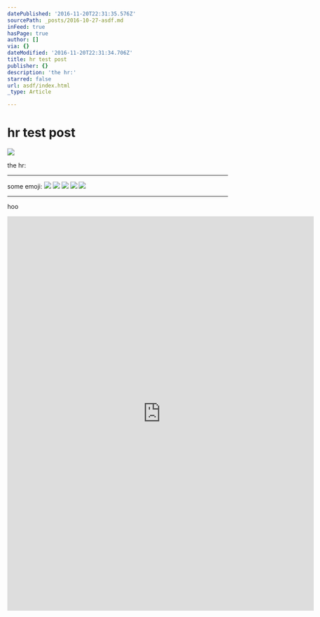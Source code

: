```yaml
---
datePublished: '2016-11-20T22:31:35.576Z'
sourcePath: _posts/2016-10-27-asdf.md
inFeed: true
hasPage: true
author: []
via: {}
dateModified: '2016-11-20T22:31:34.706Z'
title: hr test post
publisher: {}
description: 'the hr:'
starred: false
url: asdf/index.html
_type: Article

---
```

# hr test post
![](https://the-grid-user-content.s3-us-west-2.amazonaws.com/dfa61526-61ba-46b4-8ba1-ebbcfe22b117.jpg)

the hr:

---

some emoji:
![](https://the-grid-user-content.s3-us-west-2.amazonaws.com/e5ac9b27-01a9-4b55-9b14-1f8220cbbc04.png)
![](https://the-grid-user-content.s3-us-west-2.amazonaws.com/e90815b4-6001-4ac8-859e-118316e19260.png)
![](https://the-grid-user-content.s3-us-west-2.amazonaws.com/bcf15df8-decf-419c-b6b3-cd55d1ede993.png)
![](https://s3-us-west-2.amazonaws.com/the-grid-img/p/3ea63b545992ba9fc311ec64877a4d2cbf6237ab.png)
![](https://the-grid-user-content.s3-us-west-2.amazonaws.com/9f5dfc11-824f-45d7-ba10-04fc2d2a0cc7.jpg)

---

hoo

<iframe src="https://cdn.embedly.com/widgets/media.html?src=https%3A%2F%2Fwww.behance.net%2Fgallery%2F25908821%2FMetallverarbeitung-Adolf-Kanzian-%28metal-processing%29%3Fiframe%3D1&amp;url=https%3A%2F%2Fwww.behance.net%2Fgallery%2F25908821%2FMetallverarbeitung-Adolf-Kanzian-%28metal-processing%29&amp;image=https%3A%2F%2Fmir-s3-cdn-cf.behance.net%2Fprojects%2F404%2F2ace2d25908821.55479eaf50bcb.jpg&amp;key=b7d04c9b404c499eba89ee7072e1c4f7&amp;type=text%2Fhtml&amp;scroll=auto&amp;schema=behance" width="700" height="900" scrolling="auto" frameborder="0" allowfullscreen="" style=""></iframe>